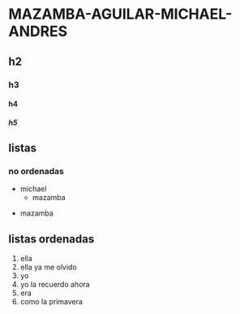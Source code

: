 # MAZAMBA-AGUILAR-MICHAEL-ANDRES
## h2
### h3
#### h4 
##### h5
## listas 
### no ordenadas 
* michael
  * mazamba
- mazamba
## listas ordenadas
1. ella 
2. ella ya me olvido
3. yo
4. yo la recuerdo ahora 
5. era 
6. como la primavera
